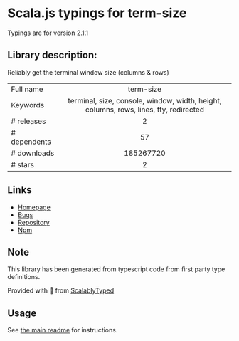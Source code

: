 
# Scala.js typings for term-size

Typings are for version 2.1.1

## Library description:
Reliably get the terminal window size (columns & rows)

|                    |                 |
| ------------------ | :-------------: |
| Full name          | term-size |
| Keywords           | terminal, size, console, window, width, height, columns, rows, lines, tty, redirected |
| # releases         | 2 |
| # dependents       | 57 |
| # downloads        | 185267720 |
| # stars            | 2 |

## Links
- [Homepage](https://github.com/sindresorhus/term-size#readme)
- [Bugs](https://github.com/sindresorhus/term-size/issues)
- [Repository](https://github.com/sindresorhus/term-size)
- [Npm](https://www.npmjs.com/package/term-size)
    


## Note
This library has been generated from typescript code from first party type definitions.

Provided with :purple_heart: from [ScalablyTyped](https://github.com/oyvindberg/ScalablyTyped)

## Usage
See [the main readme](../../readme.md) for instructions.


